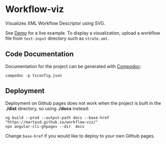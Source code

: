 # Workflow-viz

Visualizes XML Workflow Descriptor using SVG.

See [Demo](https://martasd.github.io/workflow-viz) for a live example. To display a visualization, upload a workflow file from `test-input` directory such as `strate.xml`.

## Code Documentation

Documentation for the project can be generated with [Compodoc](https://compodoc.app):

    compodoc -p tsconfig.json

## Deployment

Deployment on Github pages does not work when the project is built in the **./dist** directory, so using **./docs** instead:

    ng build --prod --output-path docs --base-href "https://martasd.github.io/workflow-viz/"
    npx angular-cli-ghpages --dir  docs

Change `base-href` if you would like to deploy to your own Github pages.
